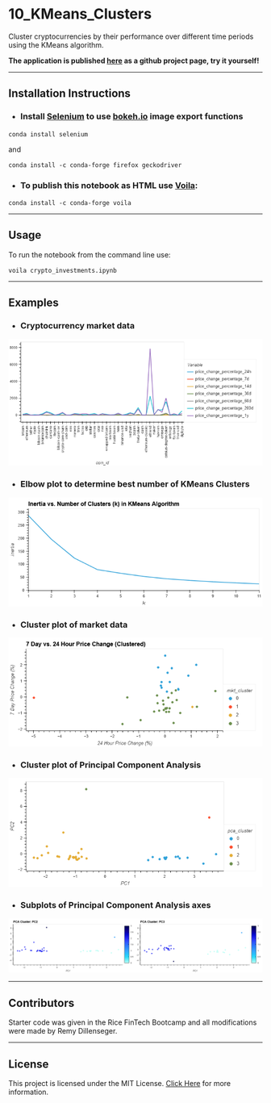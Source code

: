 # 10_KMeans_Clusters
Cluster cryptocurrencies by their performance over different time periods using the KMeans algorithm.

**The application is published [here](http://rdillens.github.io/10_KMeans_Clusters) as a github project page, try it yourself!**

---
## Installation Instructions
- ### Install [Selenium](https://selenium-python.readthedocs.io/) to use [bokeh.io](https://docs.bokeh.org/en/latest/) image export functions
```shell
conda install selenium
```
and
```shell
conda install -c conda-forge firefox geckodriver
```
- ### To publish this notebook as HTML use [Voila](https://voila.readthedocs.io/en/stable/index.html):
```shell 
conda install -c conda-forge voila
```

---
## Usage
To run the notebook from the command line use:
```shell
voila crypto_investments.ipynb
```
<!-- ![Run from command line](Images/Voila_01.gif)
![Load from localhost](Images/Voila_02.gif)
![Explore in browser](Images/Voila_03.gif) -->

---
## Examples
- ### Cryptocurrency market data
![Market Data](Images/Market_Data_Plot.png)
- ### Elbow plot to determine best number of KMeans Clusters
![Elbow Plot](Images/Elbow_Plot_1.png)
- ### Cluster plot of market data
![Market Data Cluster Plot](Images/Cluster_Plot_1.png)
- ### Cluster plot of Principal Component Analysis
![PCA Cluster Plot](Images/Cluster_Plot_2.png)
- ### Subplots of Principal Component Analysis axes
![Cluster Subplots](Images/Cluster_PCA_Subplots.png)

---
## Contributors
Starter code was given in the Rice FinTech Bootcamp and all modifications were made by Remy Dillenseger.

---
## License
This project is licensed under the MIT License.
[Click Here](https://github.com/rdillens/10_KMeans_Clusters/blob/main/LICENSE) for more information.